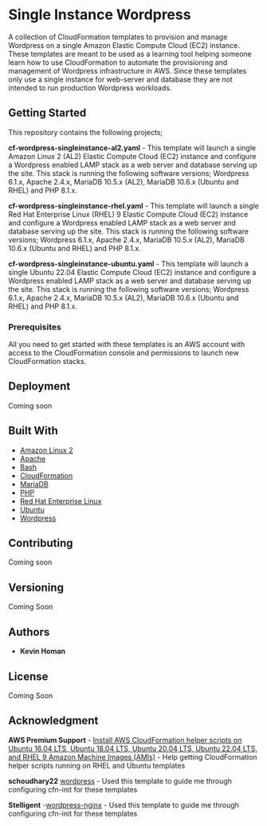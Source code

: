 # Single Instance Wordpress

A collection of CloudFormation templates to provision and manage Wordpress on a single Amazon Elastic Compute Cloud (EC2) instance. These templates are meant to be used as a learning tool helping someone learn how to use CloudFormation to automate the provisioning and management of Wordpress infrastructure in AWS. Since these templates only use a single instance for web-server and database they are not intended to run production Wordpress workloads.

## Getting Started

This repository contains the following projects;

**cf-wordpress-singleinstance-al2.yaml** - This template will launch a single Amazon Linux 2 (AL2) Elastic Compute Cloud (EC2) instance and configure a Wordpress enabled LAMP stack as a web server and database serving up the site. This stack is running the following software versions; Wordpress 6.1.x, Apache 2.4.x, MariaDB 10.5.x (AL2), MariaDB 10.6.x (Ubuntu and RHEL) and PHP 8.1.x.

**cf-wordpress-singleinstance-rhel.yaml** - This template will launch a single Red Hat Enterprise Linux (RHEL) 9 Elastic Compute Cloud (EC2) instance and configure a Wordpress enabled LAMP stack as a web server and database serving up the site. This stack is running the following software versions; Wordpress 6.1.x, Apache 2.4.x, MariaDB 10.5.x (AL2), MariaDB 10.6.x (Ubuntu and RHEL) and PHP 8.1.x.

**cf-wordpress-singleinstance-ubuntu.yaml** - This template will launch a single Ubuntu 22.04 Elastic Compute Cloud (EC2) instance and configure a Wordpress enabled LAMP stack as a web server and database serving up the site. This stack is running the following software versions; Wordpress 6.1.x, Apache 2.4.x, MariaDB 10.5.x (AL2), MariaDB 10.6.x (Ubuntu and RHEL) and PHP 8.1.x.

### Prerequisites

All you need to get started with these templates is an AWS account with access to the CloudFormation console and permissions to launch new CloudFormation stacks.

## Deployment

Coming soon

## Built With

* [Amazon Linux 2](https://aws.amazon.com/amazon-linux-2/?amazon-linux-whats-new.sort-by=item.additionalFields.postDateTime&amazon-linux-whats-new.sort-order=desc)
* [Apache](https://httpd.apache.org/)
* [Bash](https://www.gnu.org/software/bash/)
* [CloudFormation](https://docs.aws.amazon.com/cloudformation/index.html)
* [MariaDB](https://mariadb.org/)
* [PHP](https://www.php.net/)
* [Red Hat Enterprise Linux](https://www.redhat.com/en/technologies/linux-platforms/enterprise-linux)
* [Ubuntu](https://ubuntu.com/)
* [Wordpress](https://wordpress.com/)

## Contributing

Coming soon

## Versioning

Coming Soon

## Authors

* **Kevin Homan**

## License

Coming Soon

## Acknowledgment

**AWS Premium Support** - [Install AWS CloudFormation helper scripts on Ubuntu 16.04 LTS, Ubuntu 18.04 LTS, Ubuntu 20.04 LTS, Ubuntu 22.04 LTS, and RHEL 9 Amazon Machine Images (AMIs)](https://aws.amazon.com/premiumsupport/knowledge-center/install-cloudformation-scripts/) - Help getting CloudFormation helper scripts running on RHEL and Ubuntu templates

**schoudhary22** [wordpress](https://github.com/schoudhary22/wordpress/blob/master/Test-HA-WP.yml) - Used this template to guide me through configuring cfn-init for these templates

**Stelligent** -[wordpress-nginx](https://github.com/stelligent/cloudformation_templates/blob/master/labs/wordpress/wordpress-nginx.yml) - Used this template to guide me through configuring cfn-init for these templates
